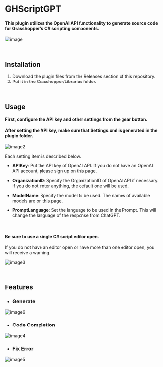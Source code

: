# GHScriptGPT
#### This plugin utilizes the OpenAI API functionality to generate source code for Grasshopper's C# scripting components.
![image](https://github.com/4kk11/GHScriptGPT/assets/61794994/162de6bf-1f4a-4119-95fe-49fa4655d1f3)

<br>

## Installation
1. Download the plugin files from the Releases section of this repository.
2. Put it in the Grasshopper/Libraries folder.

<br>

## Usage
#### First, configure the API key and other settings from the gear button.   
#### After setting the API key, make sure that Settings.xml is generated in the plugin folder.   

![image2](https://github.com/4kk11/GHScriptGPT/assets/61794994/9af14fe2-5a3f-4703-ac92-e8f88e29f7f6)

Each setting item is described below.  

* **APIKey**: Put the API key of OpenAI API. If you do not have an OpenAI API account, please sign up on [this page](https://openai.com/product).   

* **OrganizationID**: Specify the OrganizationID of OpenAI API if necessary. If you do not enter anything, the default one will be used.  

* **ModelName**: Specify the model to be used. The names of available models are on [this page](https://platform.openai.com/account/rate-limits).   

* **PromptLanguage**: Set the language to be used in the Prompt. This will change the language of the response from ChatGPT.   
   
<br>

#### Be sure to use a single C# script editor open. 
If you do not have an editor open or have more than one editor open, you will receive a warning.

![image3](https://github.com/4kk11/GHScriptGPT/assets/61794994/37e6ebb7-270a-412c-91b6-89bc1c8e544c)

<br>

## Features
- ### Generate
![image6](https://github.com/4kk11/GHScriptGPT/assets/61794994/eb3090d4-ca77-45d7-8aea-16b216cdec68)
<br>
- ### Code Completion
![image4](https://github.com/4kk11/GHScriptGPT/assets/61794994/3f5dc266-bc16-49db-aa5e-5e0da604590b)
<br>
- ### Fix Error
![image5](https://github.com/4kk11/GHScriptGPT/assets/61794994/002025a6-4faa-4830-b683-784d17db55f0)
